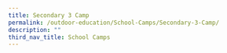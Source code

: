 ```yaml
---
title: Secondary 3 Camp
permalink: /outdoor-education/School-Camps/Secondary-3-Camp/
description: ""
third_nav_title: School Camps
---
```

